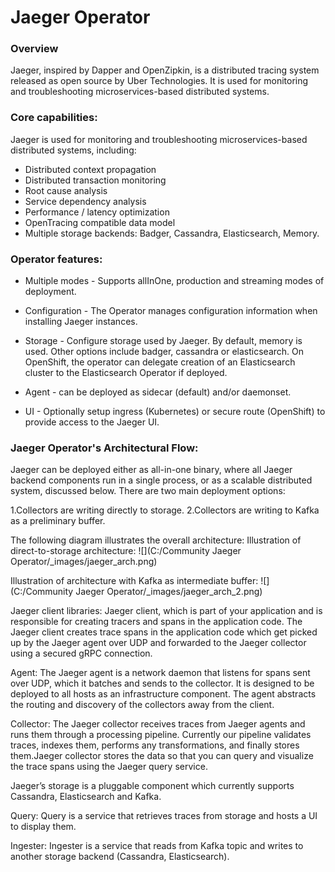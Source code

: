 # Jaeger Operator

### Overview

Jaeger, inspired by Dapper and OpenZipkin, is a distributed tracing system released as open source by Uber Technologies. It is used for monitoring and troubleshooting microservices-based distributed systems.

### Core capabilities:

Jaeger is used for monitoring and troubleshooting microservices-based distributed systems, including:

- Distributed context propagation
- Distributed transaction monitoring
- Root cause analysis
- Service dependency analysis
- Performance / latency optimization
- OpenTracing compatible data model
- Multiple storage backends: Badger, Cassandra, Elasticsearch, Memory.

### Operator features:

- Multiple modes - Supports allInOne, production and streaming modes of deployment.

- Configuration - The Operator manages configuration information when installing Jaeger instances.

- Storage - Configure storage used by Jaeger. By default, memory is used. Other options include badger, cassandra or elasticsearch. On OpenShift, the operator can delegate creation of an Elasticsearch cluster to the Elasticsearch Operator if deployed.

- Agent - can be deployed as sidecar (default) and/or daemonset.

- UI - Optionally setup ingress (Kubernetes) or secure route (OpenShift) to provide access to the Jaeger UI.



### Jaeger Operator's Architectural Flow:

Jaeger can be deployed either as all-in-one binary, where all Jaeger backend components run in a single process, or as a scalable distributed system, discussed below. There are two main deployment options:

1.Collectors are writing directly to storage.
2.Collectors are writing to Kafka as a preliminary buffer.

The following diagram illustrates the overall architecture:
Illustration of direct-to-storage architecture:
![](C:/Community Jaeger Operator/_images/jaeger_arch.png)

Illustration of architecture with Kafka as intermediate buffer:
![](C:/Community Jaeger Operator/_images/jaeger_arch_2.png)

Jaeger client libraries:
Jaeger client, which is part of your application and is responsible for creating tracers and spans in the application code. The Jaeger client creates trace spans in the application code which get picked up by the Jaeger agent over UDP and forwarded to the Jaeger collector using a secured gRPC connection. 

Agent:
The Jaeger agent is a network daemon that listens for spans sent over UDP, which it batches and sends to the collector. It is designed to be deployed to all hosts as an infrastructure component. The agent abstracts the routing and discovery of the collectors away from the client.

Collector:
The Jaeger collector receives traces from Jaeger agents and runs them through a processing pipeline. Currently our pipeline validates traces, indexes them, performs any transformations, and finally stores them.Jaeger collector stores the data so that you can query and visualize the trace spans using the Jaeger query service. 

Jaeger’s storage is a pluggable component which currently supports Cassandra, Elasticsearch and Kafka.

Query:
Query is a service that retrieves traces from storage and hosts a UI to display them.

Ingester:
Ingester is a service that reads from Kafka topic and writes to another storage backend (Cassandra, Elasticsearch).



